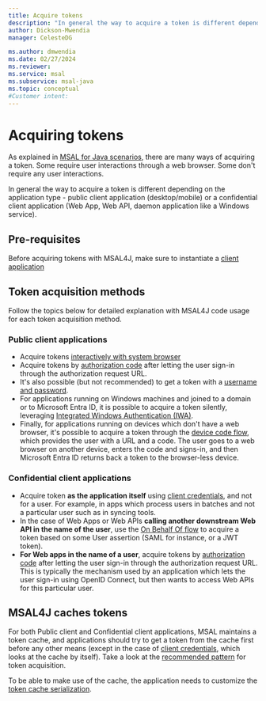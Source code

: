 ```yaml
---
title: Acquire tokens
description: "In general the way to acquire a token is different depending on the application type - public client application (desktop/mobile) or a confidential client application (Web App, Web API, daemon application like a Windows service)."
author: Dickson-Mwendia
manager: CelesteDG

ms.author: dmwendia
ms.date: 02/27/2024
ms.reviewer:
ms.service: msal
ms.subservice: msal-java
ms.topic: conceptual
#Customer intent: 
---
```



# Acquiring tokens

As explained in [MSAL for Java scenarios](../index.md#msal-java-scenarios), there are many ways of acquiring a token. Some require user interactions through a web browser. Some don't require any user interactions.

In general the way to acquire a token is different depending on the application type - public client application (desktop/mobile) or a confidential client application (Web App, Web API, daemon application like a Windows service).

## Pre-requisites

Before acquiring tokens with MSAL4J, make sure to instantiate a [client application](./client-applications.md)

## Token acquisition methods

Follow the topics below for detailed explanation with MSAL4J code usage for each token acquisition method.

### Public client applications

- Acquire tokens [interactively with system browser](./acquiring-tokens-interactively.md)
- Acquire tokens by [authorization code](./acquiring-tokens-with-authorization-codes.md) after letting the user sign-in through the authorization request URL.
- It's also possible (but not recommended) to get a token with a [username and password](/entra/identity-platform/scenario-desktop-acquire-token?tabs=java#username--password).
- For applications running on Windows machines and joined to a domain or to Microsoft Entra ID, it is possible to acquire a token silently, leveraging [Integrated Windows Authentication (IWA)](../advanced/integrated-windows-authentication.md).
- Finally, for applications running on devices which don't have a web browser, it's possible to acquire a token through the [device code flow](./device-code-flow.md), which provides the user with a URL and a code. The user goes to a web browser on another device, enters the code and signs-in, and then Microsoft Entra ID returns back a token to the browser-less device.

### Confidential client applications

- Acquire token **as the application itself** using [client credentials](./client-credentials.md), and not for a user. For example, in apps which process users in batches and not a particular user such as in syncing tools.
- In the case of Web Apps or Web APIs **calling another downstream Web API in the name of the user**, use the [On Behalf Of flow](../advanced/service-to-service-calls.md) to acquire a token based on some User assertion (SAML for instance, or a JWT token).
- **For Web apps in the name of a user**, acquire tokens by [authorization code](/entra/identity-platform/scenario-web-app-call-api-acquire-token?tabs=java) after letting the user sign-in through the authorization request URL. This is typically the mechanism used by an application which lets the user sign-in using OpenID Connect, but then wants to access Web APIs for this particular user.

## MSAL4J caches tokens

For both Public client and Confidential client applications, MSAL maintains a token cache, and applications should try to get a token from the cache first before any other means (except in the case of [client credentials](./client-credentials.md), which looks at the cache by itself). Take a look at the [recommended pattern](/entra/identity-platform/scenario-desktop-acquire-token?tabs=java) for token acquisition.

To be able to make use of the cache, the application needs to customize the [token cache serialization](../advanced/msal-java-token-cache-serialization.md).
